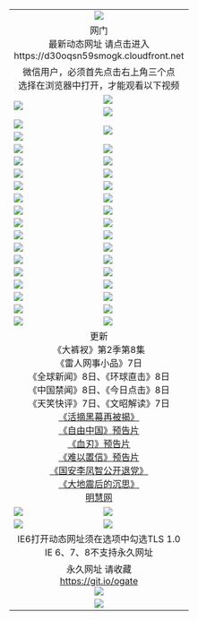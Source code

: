 ﻿<table>
  <tr></tr>
  <tr><td colspan=2 align=center><img src="https://cloud.githubusercontent.com/assets/11880933/13434984/f430fae2-e012-11e5-814f-c2df1e82b247.jpg" /></td></tr>
  <tr><td colspan=2 align=center>网门<br>最新动态网址 请点击进入
<br>https://d30oqsn59smogk.cloudfront.net
    </td>
  </tr>
  <tr>
    <td colspan=2 align=center>微信用户，必须首先点击右上角三个点<br>选择在浏览器中打开，才能观看以下视频</td>
  </tr>
  <tr>
    <td rowspan=2><a href="https://d30oqsn59smogk.cloudfront.net/ogUP.aspx?name=11DKC.mp4&count=T:2,2:8,1:16&from=github" target="_blank"><img src="https://d30oqsn59smogk.cloudfront.net/Up/11DKC1.jpg" /></a></td> 
    <td><div><a href="https://d30oqsn59smogk.cloudfront.net/ogUP.aspx?name=LRWS.mp4&count=7B:9,6B:44,5A:10,5B:35,4A:14,4B:19,3A:10,3B:26,2A:16,2B:21,1A:23,1B:29&current=7B:9" target="_blank"><img src="https://d30oqsn59smogk.cloudfront.net/Up/LRWS.jpg" /></a></td>
   </tr>
  <tr>
    <td><a href="https://d30oqsn59smogk.cloudfront.net/ogNiceVedio.aspx" target="_blank"><img src="https://d30oqsn59smogk.cloudfront.net/Up/TGKDY.jpg" /></a></td>
  </tr>
  <tr>
    <td><a href="https://d30oqsn59smogk.cloudfront.net/ogUP.aspx?name=JQR.mp4&count=2" target="_blank"><img src="https://d30oqsn59smogk.cloudfront.net/Up/JQR.jpg" /></a></td>   
    <td rowspan=2><a href="https://d30oqsn59smogk.cloudfront.net/ogUP.aspx?name=JP.mp4&count=9" target="_blank"><img src="https://d30oqsn59smogk.cloudfront.net/Up/JP.jpg" /></td>
  </tr>
  <tr>
    <td><a href="https://d30oqsn59smogk.cloudfront.net/ogUP.aspx?name=WH.mp4" target="_blank"><img src="https://d30oqsn59smogk.cloudfront.net/Up/WH.jpg" /></a></td>
  </tr>
  <tr>
    <td><a href="https://d30oqsn59smogk.cloudfront.net/ogUP.aspx?name=SSZJ.mp4&count=SP:6,480P:9" target="_blank"><img src="https://d30oqsn59smogk.cloudfront.net/Up/SSZJ.jpg" /></a></td>
    <td><a href="https://d30oqsn59smogk.cloudfront.net/ogUP.aspx?name=ZY.mp4&count=2015:16" target="_blank"><img src="https://d30oqsn59smogk.cloudfront.net/Up/ZY.jpg" /></a</td>
  </tr>
  <tr>
    <td><a href="https://d30oqsn59smogk.cloudfront.net/ogUP.aspx?name=XTFY.mp4&count=B:2,A:24" target="_blank"><img src="https://d30oqsn59smogk.cloudfront.net/Up/XTFY.jpg" /></a></td>
    <td><a href="https://d30oqsn59smogk.cloudfront.net/ogUP.aspx?name=1XQK.mp4&count=13" target="_blank"><img src="https://d30oqsn59smogk.cloudfront.net/Up/1XQK.jpg" /></a</td>
  </tr>
  <tr>
    <td><a href="https://d30oqsn59smogk.cloudfront.net/ogUP.aspx?name=1LYF.mp4&count=2" target="_blank"><img src="https://d30oqsn59smogk.cloudfront.net/Up/1LYF0.jpg" /></a></td>
    <td><a href="https://d30oqsn59smogk.cloudfront.net/ogUP.aspx?name=1ZGC.mp4&count=6" target="_blank"><img src="https://d30oqsn59smogk.cloudfront.net/Up/1ZGC0.jpg" /></a></td>
  </tr>
  <tr>
    <td><a href="https://d30oqsn59smogk.cloudfront.net/ogUP.aspx?name=1ZKM.mp4&count=3&current=3" target="_blank"><img src="https://d30oqsn59smogk.cloudfront.net/Up/1ZKM0.jpg" /></a></td>  
    <td><a href="https://d30oqsn59smogk.cloudfront.net/ogUP.aspx?name=1WWY.mp4&count=6&current=6" target="_blank"><img src="https://d30oqsn59smogk.cloudfront.net/Up/1WWY0.jpg" /></a></td>
  </tr>
  <tr>
    <td><a href="https://d30oqsn59smogk.cloudfront.net/ogUP.aspx?name=10JGY.mp4&count=3" target="_blank"><img src="https://d30oqsn59smogk.cloudfront.net/Up/10JGY0.jpg" /></a></td>
    <td><a href="https://d30oqsn59smogk.cloudfront.net/ogUP.aspx?name=10CYS.mp4&count=2" target="_blank"><img src="https://d30oqsn59smogk.cloudfront.net/Up/10CYS0.jpg" /></a></td>
  </tr>
  <tr>
    <td><a href="https://d30oqsn59smogk.cloudfront.net/ogUP.aspx?name=4SQQ.mp4&count=201603:6,201602:20,201601:21&current=201603:6" target="_blank"><img src="https://d30oqsn59smogk.cloudfront.net/Up/4SQQ0.jpg"/></a></td>
    <td><a href="https://d30oqsn59smogk.cloudfront.net/ogUP.aspx?name=4SHQ.mp4&count=201603:8,201602:27,201601:28&current=201603:8" target="_blank"><img src="https://d30oqsn59smogk.cloudfront.net/Up/4SHQ0.jpg"/></a></td>
  </tr>
  <tr>
    <td><a href="https://d30oqsn59smogk.cloudfront.net/ogUP.aspx?name=4SZG.mp4&count=201603:7,201602:21,201601:23&current=201603:7" target="_blank"><img src="https://d30oqsn59smogk.cloudfront.net/Up/4SZG0.jpg"/></a></td>
    <td><a href="https://d30oqsn59smogk.cloudfront.net/ogUP.aspx?name=4SDJ.mp4&count=201603A:7,201603B:4,201602A:24,201602B:7,201601A:48,201601B:6&current=201603A:7" target="_blank"><img src="https://d30oqsn59smogk.cloudfront.net/Up/4SDJ0.jpg"/></a></td>
  </tr>
  <tr>
    <td><a href="https://d30oqsn59smogk.cloudfront.net/ogUP.aspx?name=4SGX.mp4&count=201603:1&current=201603:1" target="_blank"><img src="https://d30oqsn59smogk.cloudfront.net/Up/4SGX0.jpg"/></a></td>
    <td><a href="https://d30oqsn59smogk.cloudfront.net/ogUP.aspx?name=4SHD.mp4&count=201603:3&current=201603:1" target="_blank"><img src="https://d30oqsn59smogk.cloudfront.net/Up/4SHD0.jpg"/></a></td>
  </tr>
  <tr>
    <td><a href="https://d30oqsn59smogk.cloudfront.net/ogUP.aspx?name=4CTX.mp4&count=201603:2,201602:3,201601:4&current=201603:2" target="_blank"><img src="https://d30oqsn59smogk.cloudfront.net/Up/4CTX0.jpg"/></a></td>
    <td><a href="https://d30oqsn59smogk.cloudfront.net/ogUP.aspx?name=4CWZ.mp4&count=201603:1,201602:4,201601:4&current=201603:1" target="_blank"><img src="https://d30oqsn59smogk.cloudfront.net/Up/4CWZ0.jpg"/></a></td>
  </tr>
  <tr>
    <td><a href="https://d30oqsn59smogk.cloudfront.net/onUP.aspx?name=https://d2t6x1lwzcff38.cloudfront.net/" target="_blank"><img src="https://d30oqsn59smogk.cloudfront.net/Up/0DTW.jpg"/></a></td>
    <td><a href="https://d30oqsn59smogk.cloudfront.net/onUP.aspx?name=https://d240ns8up8earz.cloudfront.net/acenter/" target="_blank"><img src="https://d30oqsn59smogk.cloudfront.net/Up/0TDW.jpg" /></a></td>
  </tr>
  <tr>
    <td><a href="https://d30oqsn59smogk.cloudfront.net/onUP.aspx?name=https://d4508d6vomz2p.cloudfront.net/gb/nsc413.htm" target="_blank"><img src="https://d30oqsn59smogk.cloudfront.net/Up/0DJY.jpg" /></a></td>
    <td><a href="https://d30oqsn59smogk.cloudfront.net/onUP.aspx?name=https://d3bxwq7vzudb5l.cloudfront.net/xtr/gb/prog204.html" target="_blank"><img src="https://d30oqsn59smogk.cloudfront.net/Up/0XTR.jpg" /></a></td>
  </tr>
  <tr>
    <td><a href="https://d30oqsn59smogk.cloudfront.net/onUP.aspx?name=https://d3aj00iefsmfgc.cloudfront.net/" target="_blank"><img src="https://d30oqsn59smogk.cloudfront.net/Up/0MHW.jpg" /></a></td>
    <td><a href="https://d30oqsn59smogk.cloudfront.net/onUP.aspx?name=https://d1lcj91uv80klr.cloudfront.net/" target="_blank"><img src="https://d30oqsn59smogk.cloudfront.net/Up/0ZJW.jpg" /></a></td>
  </tr>
  <tr>
    <td><a href="https://d30oqsn59smogk.cloudfront.net/ogUP.aspx?name=0FG.zip" target="_blank"><img src="https://d30oqsn59smogk.cloudfront.net/Up/0FG.jpg" /></a></td>
    <td><a href="https://d30oqsn59smogk.cloudfront.net/ogUP.aspx?name=0FGA.apk" target="_blank"><img src="https://d30oqsn59smogk.cloudfront.net/Up/0FGA.jpg" /></a></td>
  </tr>
  <tr>
    <td><a href="https://d30oqsn59smogk.cloudfront.net/ogUP.aspx?name=0U.zip" target="_blank"><img src="https://d30oqsn59smogk.cloudfront.net/Up/0U.jpg" /></a></td>
    <td><a href="https://d30oqsn59smogk.cloudfront.net/ogUP.aspx?name=0UA.apk" target="_blank"><img src="https://d30oqsn59smogk.cloudfront.net/Up/0UA.jpg" /></a></td>
  </tr>
  <tr>
    <td><a href="https://d30oqsn59smogk.cloudfront.net/ogUP.aspx?name=0iPPOTV.zip" target="_blank"><img src="https://d30oqsn59smogk.cloudfront.net/Up/0iPPOTV.jpg" /></a></td>
    <td><a href="https://d30oqsn59smogk.cloudfront.net/ogUP.aspx?name=0iNTD.apk" target="_blank"><img src="https://d30oqsn59smogk.cloudfront.net/Up/0iNTD.jpg" /></a></td>
  </tr>
  <tr>
    <td colspan=2 align=center>更新<br>
      《大裤衩》第2季第8集<br>
      《雷人网事小品》7日<br>
      《全球新闻》8日、《环球直击》8日<br>
      《中国禁闻》8日、《今日点击》8日<br>
      《天笑快评》7日、《文昭解读》7日<br>
      <a href="https://d30oqsn59smogk.cloudfront.net/ogUP.aspx?name=SSZJ480P9.mp4" target="_blank">《活摘黑幕再被揭》</a><br>
      <a href="https://d30oqsn59smogk.cloudfront.net/ogUP.aspx?name=11ZYZG0.mp4" target="_blank">《自由中国》预告片</a><br>
      <a href="https://d30oqsn59smogk.cloudfront.net/ogUP.aspx?name=11XR.mp4" target="_blank">《血刃》预告片</a><br>
      <a href="https://d30oqsn59smogk.cloudfront.net/ogUP.aspx?name=11NYZX.mp4&count=2" target="_blank">《难以置信》预告片</a><br>
      <a href="https://d30oqsn59smogk.cloudfront.net/ogUP.aspx?name=4LFZ.mp4" target="_blank">《国安李凤智公开退党》</a><br>
      <a href="https://d30oqsn59smogk.cloudfront.net/ogUP.aspx?name=4DDZHDCS.mp4" target="_blank">《大地震后的沉思》</a><br>
      <a href="https://d30oqsn59smogk.cloudfront.net/onUP.aspx?name=https://www.minghui.org/" target="_blank">明慧网</a></td>
    </td>
  </tr>
  <tr>
    <td><a href="https://d30oqsn59smogk.cloudfront.net/ogNice.aspx" target="_blank"><img src="https://d30oqsn59smogk.cloudfront.net/Up/0WCYY.jpg" /></a></td>
    <td><a href="https://d30oqsn59smogk.cloudfront.net/onCO.aspx?ob=600%E4%BA%8B%E7%89%A9&op=%E5%A2%9E%E5%88%A0%E6%94%B9&args=WH1~%23%E7%B1%BB%E5%9E%8B6%E6%96%B0%E9%97%BB%7c%23%E7%B1%BB%E5%9E%8B6%E8%AF%84%E8%AE%BA&mode=" target="_blank"><img src="https://d30oqsn59smogk.cloudfront.net/Up/0WZTT.jpg" /></a></td> 
  </tr>
  <tr>
    <td><a href="https://d30oqsn59smogk.cloudfront.net/ogDY.aspx" target="_blank"><img src="https://d30oqsn59smogk.cloudfront.net/Up/0FK.jpg" /></a></td>
    <td><a href="https://d30oqsn59smogk.cloudfront.net/ogST.aspx" target="_blank"><img src="https://d30oqsn59smogk.cloudfront.net/Up/0ST.jpg" /></a></td> 
  </tr>
  <tr>
    <td colspan=2 align=center>IE6打开动态网址须在选项中勾选TLS 1.0<br/>IE 6、7、8不支持永久网址<br/>
      <!--微信可扫描以下临时二维码<br/>https://bit.ly/1mBQHW8<br/><a href="https://d30oqsn59smogk.cloudfront.net/Up/0WMGDL3.png" target="_blank"><img src="https://d30oqsn59smogk.cloudfront.net/Up/0WMGD3.png"/></a><br-->
  </tr>
  <tr>
    <td colspan=2 align=center>永久网址 请收藏<br/><a href="https://git.io/ogate" target="_blank">https://git.io/ogate</a><br/><a href="https://d30oqsn59smogk.cloudfront.net/Up/0WMGDL2.png" target="_blank"><img src="https://d30oqsn59smogk.cloudfront.net/Up/0WMGD2.png"/></a></td>
  </tr>
  <tr>
    <td colspan=2 align=center><a href="https://d30oqsn59smogk.cloudfront.net/ogUP.aspx?name=0oGate.apk" target="_blank"><img src="https://d30oqsn59smogk.cloudfront.net/Up/0WMAZ.jpg" /></a></td>
  </tr>
  <!--tr>
    <td colspan=2 align=center>可能失效的动态网址
    </td>
  </tr-->
</table>

